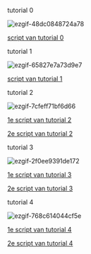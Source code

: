 tutorial 0

![ezgif-48dc0848724a78](https://github.com/user-attachments/assets/df9c632b-6859-49e7-80b1-d983aa60b8cf)

[script van tutorial 0](myFirstUnityGame/Assets/Scripts/LaunchCube.cs)


tutorial 1

![ezgif-65827e7a73d9e7](https://github.com/user-attachments/assets/b70fd486-9d99-4635-bb5c-96a0b2edea68)

[script van tutorial 1](myFirstUnityGame/Assets/Scripts/movement.cs)

tutorial 2

![ezgif-7cfeff71bf6d66](https://github.com/user-attachments/assets/728103cf-120d-4e81-bebc-298955c2bb4f)

[1e script van tutorial 2](myFirstUnityGame/Assets/Scripts/MoveBasic.cs)

[2e script van tutorial 2](myFirstUnityGame/Assets/Scripts/Animate.cs)

tutorial 3 

![ezgif-2f0ee9391de172](https://github.com/user-attachments/assets/cdb2c6e8-ed08-4ea3-9886-b6288546bd3a)

[1e script van tutorial 3](myFirstUnityGame/Assets/Scripts/MoveBasic.cs)

[2e script van tutorial 3](myFirstUnityGame/Assets/Scripts/Jump.cs)

tutorial 4 

![ezgif-768c614044cf5e](https://github.com/user-attachments/assets/4a9189ab-7eb4-47a5-90fd-82e3d87a6fae)


[1e script van tutorial 4](myFirstUnityGame/Assets/Scripts/GetPickup.cs)

[2e script van tutorial 4](myFirstUnityGame/Assets/Scripts/KeepScore.cs)






